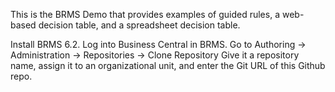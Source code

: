 This is the BRMS Demo that provides examples of guided rules, a web-based decision table, and a spreadsheet decision table.

Install BRMS 6.2.
Log into Business Central in BRMS.
Go to Authoring -> Administration -> Repositories -> Clone Repository
Give it a repository name, assign it to an organizational unit, and enter the Git URL of this Github repo.